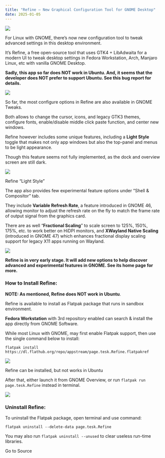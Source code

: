 ```yaml
---
title: "Refine – New Graphical Configuration Tool for GNOME Desktop"
date: 2025-01-05
---
```


![](https://ubuntuhandbook.org/wp-content/uploads/2025/01/refine-logo-250x250.webp)

For Linux with GNOME, there’s now new configuration tool to tweak advanced settings in this desktop environment.

It’s Refine, a free open-source tool that uses GTK4 + LibAdwaita for a modern UI to tweak desktop settings in Fedora Workstation, Arch, Manjaro Linux, etc with vanilla GNOME Desktop.

**Sadly, this app so far does NOT work in Ubuntu. And, it seems that the developer does NOT prefer to support Ubuntu. See this bug report for details.**

![](https://ubuntuhandbook.org/wp-content/uploads/2025/01/refine-appearance-700x493.webp)

So far, the most configure options in Refine are also available in GNOME Tweaks.

Both allows to change the cursor, icons, and legacy GTK3 themes, configure fonts, enable/disable middle click paste function, and center new windows.

Refine however includes some unique features, including a **Light Style** toggle that makes not only app windows but also the top-panel and menus to be light appearance.

Though this feature seems not fully implemented, as the dock and overview screen are still dark.

![](https://ubuntuhandbook.org/wp-content/uploads/2025/01/refine-lightstyle-700x437.webp)

Refine “Light Style”

The app also provides few experimental feature options under “Shell & Compositor” tab.

They include **Variable Refresh Rate**, a feature introduced in GNOME 46, allowing monitor to adjust the refresh rate on the fly to match the frame rate of output signal from the graphics card.

There are as well “**Fractional Scaling**” to scale screen to 125%, 150%, 175%, etc. to work better on HiDPI monitors, and **XWayland Native Scaling** (introduced in GNOME 47) which enhances fractional display scaling support for legacy X11 apps running on Wayland.

![](https://ubuntuhandbook.org/wp-content/uploads/2025/01/refine-shell-700x452.webp)

**Refine is in very early stage. It will add new options to help discover advanced and experimental features in GNOME. See its home page for more.**

### How to Install Refine:

**NOTE: As mentioned, Refine does NOT work in Ubuntu**.

Refine is available to install as Flatpak package that runs in sandbox environment.

**Fedora Workstation** with 3rd repository enabled can search & install the app directly from GNOME Software.

While most Linux with GNOME, may first enable Flatpak support, then use the single command below to install:

```
flatpak install https://dl.flathub.org/repo/appstream/page.tesk.Refine.flatpakref
```

![](https://ubuntuhandbook.org/wp-content/uploads/2025/01/refine-flatpak-700x516.webp)

Refine can be installed, but not works in Ubuntu

After that, either launch it from GNOME Overview, or run `flatpak run page.tesk.Refine` instead in terminal.

![](https://ubuntuhandbook.org/wp-content/uploads/2025/01/launch-refine.webp)

### Uninstall Refine:

To uninstall the Flatpak package, open terminal and use command:

```
flatpak uninstall --delete-data page.tesk.Refine
```

You may also run `flatpak uninstall --unused` to clear useless run-time libraries.

Go to Source
